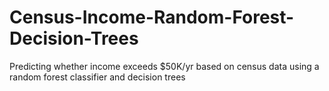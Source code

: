 # Census-Income-Random-Forest-Decision-Trees
Predicting whether income exceeds $50K/yr based on census data using a random forest classifier and decision trees
